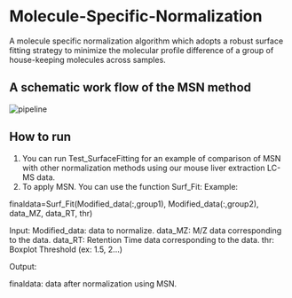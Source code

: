 # Molecule-Specific-Normalization
A molecule specific normalization algorithm which adopts a robust surface fitting strategy to minimize the molecular profile difference of a group of house-keeping molecules across samples.


## A schematic work flow of the MSN method
![pipeline](https://github.com/AmeniTrabelsi/Molecule-Specific-Normalization/blob/master/Work_Flow.jpg)

## How to run

1. You can run Test_SurfaceFitting for an example of comparison of MSN with other normalization methods using our mouse liver extraction LC-MS data.
2. To apply MSN. You can use the function Surf_Fit:
Example:

finaldata=Surf_Fit(Modified_data(:,group1), Modified_data(:,group2), data_MZ, data_RT, thr)

Input:
Modified_data: data to normalize.
data_MZ: M/Z data corresponding to the data.
data_RT: Retention Time data corresponding to the data.
thr: Boxplot Threshold (ex: 1.5, 2...)

Output:

finaldata: data after normalization using MSN.
